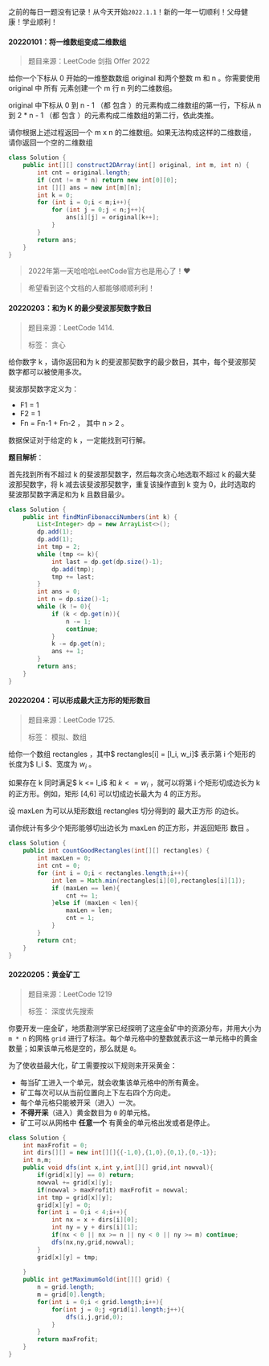 之前的每日一题没有记录！从今天开始`2022.1.1`！新的一年一切顺利！父母健康！学业顺利！

#### 20220101：将一维数组变成二维数组

> 题目来源：LeetCode 剑指 Offer 2022

给你一个下标从 0 开始的一维整数数组 original 和两个整数 m 和  n 。你需要使用 original 中 所有 元素创建一个 m 行 n 列的二维数组。

original 中下标从 0 到 n - 1 （都 包含 ）的元素构成二维数组的第一行，下标从 n 到 2 * n - 1 （都 包含 ）的元素构成二维数组的第二行，依此类推。

请你根据上述过程返回一个 m x n 的二维数组。如果无法构成这样的二维数组，请你返回一个空的二维数组

```java
class Solution {
    public int[][] construct2DArray(int[] original, int m, int n) {
        int cnt = original.length;
        if (cnt != m * n) return new int[0][0];
        int [][] ans = new int[m][n];
        int k = 0;
        for (int i = 0;i < m;i++){
            for (int j = 0;j < n;j++){
                ans[i][j] = original[k++];
            }
        }
        return ans;
    }
}
```

> 2022年第一天哈哈哈LeetCode官方也是用心了！❤

> 希望看到这个文档的人都能够顺顺利利！



#### 20220203：和为 K 的最少斐波那契数字数目

> 题目来源：LeetCode 1414.
>
> 标签： 贪心

给你数字 k ，请你返回和为 k 的斐波那契数字的最少数目，其中，每个斐波那契数字都可以被使用多次。

斐波那契数字定义为：

- F1 = 1
- F2 = 1
- Fn = Fn-1 + Fn-2 ， 其中 n > 2 。

数据保证对于给定的 k ，一定能找到可行解。

**题目解析**：

首先找到所有不超过 k 的斐波那契数字，然后每次贪心地选取不超过 k 的最大斐波那契数字，将 k 减去该斐波那契数字，重复该操作直到 k 变为 0，此时选取的斐波那契数字满足和为 k 且数目最少。

```java
class Solution {
    public int findMinFibonacciNumbers(int k) {
        List<Integer> dp = new ArrayList<>();
        dp.add(1);
        dp.add(1);
        int tmp = 2;
        while (tmp <= k){
            int last = dp.get(dp.size()-1);
            dp.add(tmp);
            tmp += last;
        }
        int ans = 0;
        int n = dp.size()-1;
        while (k != 0){
            if (k < dp.get(n)){
                n -= 1;
                continue;
            }
            k -= dp.get(n);
            ans += 1;
        }
        return ans;
    }
}
```

#### 20220204：可以形成最大正方形的矩形数目

> 题目来源：LeetCode 1725.
>
> 标签： 模拟、数组

给你一个数组 rectangles ，其中$ rectangles[i] = [l_i, w_i]$ 表示第 i 个矩形的长度为$ l_i $、宽度为 $w_i$ 。

如果存在 k 同时满足$ k <= l_i$ 和 $k <= w_i$ ，就可以将第 i 个矩形切成边长为 k 的正方形。例如，矩形 [4,6] 可以切成边长最大为 4 的正方形。

设 maxLen 为可以从矩形数组 rectangles 切分得到的 最大正方形 的边长。

请你统计有多少个矩形能够切出边长为 maxLen 的正方形，并返回矩形 数目 。

```java
class Solution {
    public int countGoodRectangles(int[][] rectangles) {
        int maxLen = 0;
        int cnt = 0;
        for (int i = 0;i < rectangles.length;i++){
            int len = Math.min(rectangles[i][0],rectangles[i][1]);
            if (maxLen == len){
                cnt += 1;
            }else if (maxLen < len){
                maxLen = len;
                cnt = 1;
            }
        }
        return cnt;
    }
}
```



#### 20220205：黄金矿工

> 题目来源：LeetCode 1219
>
> 标签： 深度优先搜索

你要开发一座金矿，地质勘测学家已经探明了这座金矿中的资源分布，并用大小为 `m * n` 的网格 `grid` 进行了标注。每个单元格中的整数就表示这一单元格中的黄金数量；如果该单元格是空的，那么就是 `0`。

为了使收益最大化，矿工需要按以下规则来开采黄金：

- 每当矿工进入一个单元，就会收集该单元格中的所有黄金。
- 矿工每次可以从当前位置向上下左右四个方向走。
- 每个单元格只能被开采（进入）一次。
- **不得开采**（进入）黄金数目为 `0` 的单元格。
- 矿工可以从网格中 **任意一个** 有黄金的单元格出发或者是停止。



```java
class Solution {
    int maxFrofit = 0;
    int dirs[][] = new int[][]{{-1,0},{1,0},{0,1},{0,-1}};
    int n,m;
    public void dfs(int x,int y,int[][] grid,int nowval){
        if(grid[x][y] == 0) return;
        nowval += grid[x][y];
        if(nowval > maxFrofit) maxFrofit = nowval;
        int tmp = grid[x][y];
        grid[x][y] = 0;
        for(int i = 0;i < 4;i++){
            int nx = x + dirs[i][0];
            int ny = y + dirs[i][1];
            if(nx < 0 || nx >= n || ny < 0 || ny >= m) continue;
            dfs(nx,ny,grid,nowval);
        }
        grid[x][y] = tmp;
        
    }
    public int getMaximumGold(int[][] grid) {
        n = grid.length;
        m = grid[0].length;
        for(int i = 0;i < grid.length;i++){
            for(int j = 0;j <grid[i].length;j++){
                dfs(i,j,grid,0);
            }
        }
        return maxFrofit;
    }
}
```

